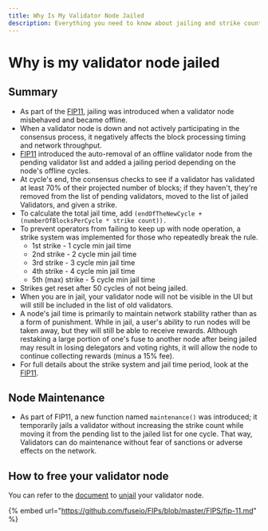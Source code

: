 ```yaml
---
title: Why Is My Validator Node Jailed
description: Everything you need to know about jailing and strike counts.
---
```


# Why is my validator node jailed

## **Summary**

* As part of the [FIP11](https://github.com/fuseio/FIPs/blob/master/FIPS/fip-11.md), jailing was introduced when a validator node misbehaved and became offline.&#x20;
* When a validator node is down and not actively participating in the consensus process, it negatively affects the block processing timing and network throughput.
* [FIP11](https://github.com/fuseio/FIPs/blob/master/FIPS/fip-11.md) introduced the auto-removal of an offline validator node from the pending validator list and added a jailing period depending on the node's offline cycles.&#x20;
* At cycle's end, the consensus checks to see if a validator has validated at least 70% of their projected number of blocks; if they haven't, they're removed from the list of pending validators, moved to the list of jailed Validators, and given a strike.
* To calculate the total jail time, add `(endOfTheNewCycle + (numberOfBlocksPerCycle * strike count)).`
* To prevent operators from failing to keep up with node operation, a strike system was implemented for those who repeatedly break the rule.
  * 1st strike - 1 cycle min jail time&#x20;
  * 2nd strike - 2 cycle min jail time&#x20;
  * 3rd strike - 3 cycle min jail time&#x20;
  * 4th strike - 4 cycle min jail time&#x20;
  * 5th (max) strike - 5 cycle min jail time
* Strikes get reset after 50 cycles of not being jailed.
* When you are in jail, your validator node will not be visible in the UI but will still be included in the list of old validators.
* A node's jail time is primarily to maintain network stability rather than as a form of punishment. While in jail, a user's ability to run nodes will be taken away, but they will still be able to receive rewards. Although restaking a large portion of one's fuse to another node after being jailed may result in losing delegators and voting rights, it will allow the node to continue collecting rewards (minus a 15% fee).
* For full details about the strike system and jail time period, look at the [FIP11](https://github.com/fuseio/FIPs/blob/master/FIPS/fip-11.md).

## **Node Maintenance**

* As part of FIP11, a new function named `maintenance()` was introduced; it temporarily jails a validator without increasing the strike count while moving it from the pending list to the jailed list for one cycle. That way, Validators can do maintenance without fear of sanctions or adverse effects on the network.

## How to free your validator node

You can refer to the [document](how-to-unjail-your-validator-node.md) to [unjail](how-to-unjail-your-validator-node.md) your validator node.



{% embed url="https://github.com/fuseio/FIPs/blob/master/FIPS/fip-11.md" %}
